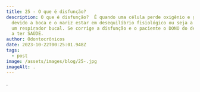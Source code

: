 ```yaml
---
title: 25 - O que é disfunção?
description: O que é disfunção?  É quando uma célula perde oxigênio e glicose
  devido a boca e o nariz estar em desequilíbrio fisiológico ou seja a pessoa é
  um respirador bucal. Se corrige a disfunção e o paciente o DONO do dente volta
  a ter SAÚDE.
author: Odontocrônicos
date: 2023-10-22T00:25:01.948Z
tags:
  - post
image: /assets/images/blog/25-.jpg
imageAlt: .
---
```

.